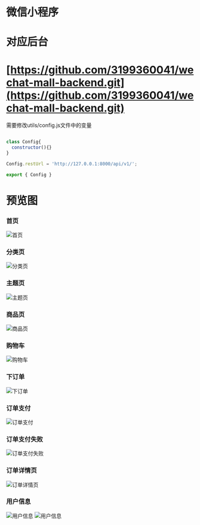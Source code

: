 #   微信小程序
#   对应后台
#   [https://github.com/3199360041/wechat-mall-backend.git](https://github.com/3199360041/wechat-mall-backend.git)


需要修改utils/config.js文件中的变量
```javascript

class Config{
  constructor(){}
}

Config.restUrl = 'http://127.0.0.1:8000/api/v1/';

export { Config }

```

#   预览图

###   首页
![首页](./snapshoot/index.jpg)
###   分类页
![分类页](./snapshoot/category.jpg)
###   主题页
![主题页](./snapshoot/theme.jpg)
###   商品页
![商品页](./snapshoot/product.jpg)
###   购物车
![购物车](./snapshoot/cart.jpg)
###   下订单
![下订单](./snapshoot/pre_order.jpg)
###   订单支付
![订单支付](./snapshoot/pay.jpg)
###   订单支付失败
![订单支付失败](./snapshoot/pay_fail.jpg)
###   订单详情页
![订单详情页](./snapshoot/order.jpg)
###   用户信息
![用户信息](./snapshoot/user_1.jpg)
![用户信息](./snapshoot/user_2.jpg)